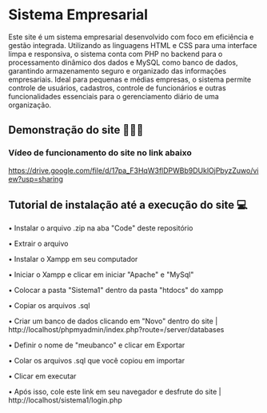 # Sistema Empresarial 

Este site é um sistema empresarial desenvolvido com foco em eficiência e gestão integrada. Utilizando as linguagens HTML e CSS para uma interface limpa e responsiva, o sistema conta com PHP no backend para o processamento dinâmico dos dados e MySQL como banco de dados, garantindo armazenamento seguro e organizado das informações empresariais. Ideal para pequenas e médias empresas, o sistema permite controle de usuários, cadastros, controle de funcionários e outras funcionalidades essenciais para o gerenciamento diário de uma organização.

## Demonstração do site 👨🏻‍🏫

### Vídeo de funcionamento do site no link abaixo

https://drive.google.com/file/d/17pa_F3HqW3flDPWBb9DUklOjPbyzZuwo/view?usp=sharing

## Tutorial de instalação até a execução do site 💻

•  Instalar o arquivo .zip na aba "Code" deste repositório 

•  Extrair o arquivo

•  Instalar o Xampp em seu computador

•  Iniciar o Xampp e clicar em iniciar "Apache" e "MySql"

•  Colocar a pasta "Sistema1" dentro da pasta "htdocs" do xampp

•  Copiar os arquivos .sql

•  Criar um banco de dados clicando em "Novo" dentro do site | http://localhost/phpmyadmin/index.php?route=/server/databases

•  Definir o nome de "meubanco" e clicar em Exportar

•  Colar os arquivos .sql que você copiou em importar

•  Clicar em executar

•  Após isso, cole este link em seu navegador e desfrute do site | http://localhost/sistema1/login.php







